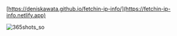 [https://deniskawata.github.io/fetchin-ip-info/](https://fetchin-ip-info.netlify.app)

![365shots_so](https://github.com/DenisKawata/fetchin-ip-info/assets/118859570/2f1faa73-93d9-4712-96d1-6de5f8844c49)
